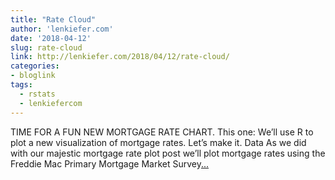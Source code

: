 ```yaml
---
title: "Rate Cloud"
author: 'lenkiefer.com'
date: '2018-04-12'
slug: rate-cloud
link: http://lenkiefer.com/2018/04/12/rate-cloud/
categories:
- bloglink
tags:
  - rstats
  - lenkiefercom
---
```


TIME FOR A FUN NEW MORTGAGE RATE CHART. This one: We’ll use R to plot a new visualization of mortgage rates. Let’s make it. DataAs we did with our majestic mortgage rate plot post we’ll plot mortgage rates using the Freddie Mac Primary Mortgage Market Survey[... <i class="fas fa-external-link-alt"></i>](http://lenkiefer.com/2018/04/12/rate-cloud/)

